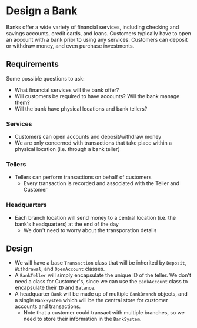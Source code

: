 # Design a Bank

Banks offer a wide variety of financial services, including checking and savings accounts, credit cards, and loans. Customers typically have to open an account with a bank prior to using any services. 
Customers can deposit or withdraw money, and even purchase investments.

## Requirements
Some possible questions to ask:
- What financial services will the bank offer?
- Will customers be required to have accounts? Will the bank manage them?
- Will the bank have physical locations and bank tellers?

### Services
- Customers can open accounts and deposit/withdraw money
- We are only concerned with transactions that take place within a physical location (i.e. through a bank teller)

### Tellers
- Tellers can perform transactions on behalf of customers
  - Every transaction is recorded and associated with the Teller and Customer

### Headquarters
- Each branch location will send money to a central location (i.e. the bank's headquarters) at the end of the day
  - We don't need to worry about the transporation details

## Design
- We will have a base `Transaction` class that will be inherited by `Deposit`, `Withdrawal`, and `OpenAccount` classes.
- A `BankTeller` will simply encapsulate the unique ID of the teller. We don't need a class for Customer's, since we can use the `BankAccount` class to encapsulate their `ID` and `Balance`.
- A headquarter `Bank` will be made up of multiple `BankBranch` objects, and a single `BankSystem` which will be the central store for customer accounts and transactions.
  - Note that a customer could transact with multiple branches, so we need to store their information in the `BankSystem`.
